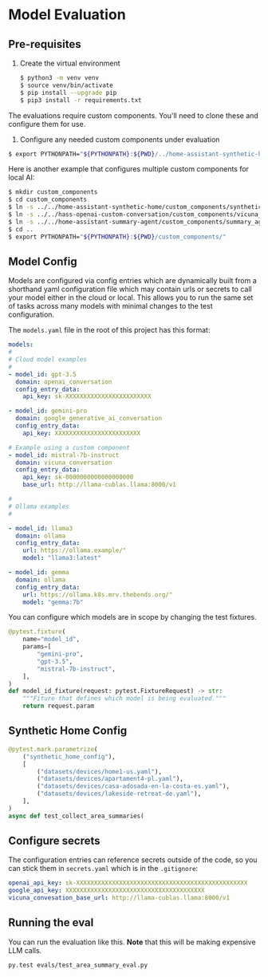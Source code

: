 # Model Evaluation

## Pre-requisites

1. Create the virtual environment

    ```bash
    $ python3 -m venv venv
    $ source venv/bin/activate
    $ pip install --upgrade pip
    $ pip3 install -r requirements.txt
    ```

The evaluations require custom components. You'll need to clone these and configure
them for use.

1. Configure any needed custom components under evaluation

```bash
$ export PYTHONPATH="${PYTHONPATH}:${PWD}/../home-assistant-synthetic-home/custom_components/:${PWD}/../home-assistant-synthetic-home/"
```

Here is another example that configures multiple custom components for local AI:

```bash
$ mkdir custom_components
$ cd custom_components
$ ln -s ../../home-assistant-synthetic-home/custom_components/synthetic_home synthetic_home
$ ln -s ../../hass-openai-custom-conversation/custom_components/vicuna_conversation vicuna_conversation
$ ln -s ../../home-assistant-summary-agent/custom_components/summary_agent summary_agent
$ cd ..
$ export PYTHONPATH="${PYTHONPATH}:${PWD}/custom_components/"
```

## Model Config

Models are configured via config entries which are dynamically built from a
shorthand yaml configuration file which may contain urls or secrets to call
your model either in the cloud or local. This allows you to run the same set of
tasks across many models with minimal changes to the test configuration.

The `models.yaml` file in the root of this project has this format:

```yaml
models:
#
# Cloud model examples
#
- model_id: gpt-3.5
  domain: openai_conversation
  config_entry_data:
    api_key: sk-XXXXXXXXXXXXXXXXXXXXXXXX

- model_id: gemini-pro
  domain: google_generative_ai_conversation
  config_entry_data:
    api_key: XXXXXXXXXXXXXXXXXXXXXXXX

# Example using a custom component
- model_id: mistral-7b-instruct
  domain: vicuna_conversation
  config_entry_data:
    api_key: sk-0000000000000000000
    base_url: http://llama-cublas.llama:8000/v1

#
# Ollama examples
#

- model_id: llama3
  domain: ollama
  config_entry_data:
    url: https://ollama.example/"
    model: "llama3:latest"

- model_id: gemma
  domain: ollama
  config_entry_data:
    url: https://ollama.k8s.mrv.thebends.org/"
    model: "gemma:7b"
```


You can configure which models are in scope by changing the test fixtures.

```python
@pytest.fixture(
    name="model_id",
    params=[
        "gemini-pro",
        "gpt-3.5",
        "mistral-7b-instruct",
    ],
)
def model_id_fixture(request: pytest.FixtureRequest) -> str:
    """Fiture that defines which model is being evaluated."""
    return request.param
```

## Synthetic Home Config

```python
@pytest.mark.parametrize(
    ("synthetic_home_config"),
    [
        ("datasets/devices/home1-us.yaml"),
        ("datasets/devices/apartament4-pl.yaml"),
        ("datasets/devices/casa-adosada-en-la-costa-es.yaml"),
        ("datasets/devices/lakeside-retreat-de.yaml"),
    ],
)
async def test_collect_area_summaries(
```

## Configure secrets

The configuration entries can reference secrets outside of the code, so
you can stick them in `secrets.yaml` which is in the `.gitignore`:

```yaml
openai_api_key: sk-XXXXXXXXXXXXXXXXXXXXXXXXXXXXXXXXXXXXXXXXXXXXXXXX
google_api_key: XXXXXXXXXXXXXXXXXXXXXXXXXXXXXXXXXXXXXXX
vicuna_convesation_base_url: http://llama-cublas.llama:8000/v1
```

## Running the eval

You can run the evaluation like this. **Note** that this will be making expensive
LLM calls.

```shell
py.test evals/test_area_summary_eval.py
```
